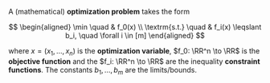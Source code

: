 A (mathematical) **optimization problem** takes the form

$$
\begin{aligned}
\min \quad & f_0(x) \\
\textrm{s.t.} \quad & f_i(x) \leqslant b_i, \quad \forall i \in [m]
\end{aligned}
$$

where $x = (x_1, \dots, x_n)$ is the **optimization variable**, $f_0: \RR^n \to \RR$ is the **objective function** and the $f_i: \RR^n \to \RR$ are the inequality **constraint functions**. The constants $b_1, \dots, b_m$ are the limits/bounds. 